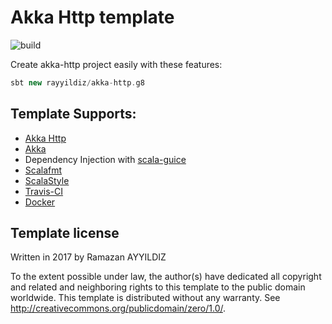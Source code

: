 Akka Http template
===

![build](https://github.com/rayyildiz/akka-http.g8/workflows/build/badge.svg)


Create akka-http project easily with these features:

```scala
sbt new rayyildiz/akka-http.g8
```

Template Supports:
---

- [Akka Http](https://doc.akka.io/docs/akka-http/current/scala/http/)
- [Akka](https://akka.io/)
- Dependency Injection with [scala-guice](https://github.com/codingwell/scala-guice)
- [Scalafmt](http://scalameta.org/scalafmt/)
- [ScalaStyle](http://www.scalastyle.org/)
- [Travis-CI](https://docs.travis-ci.com/user/languages/scala/)
- [Docker](https://www.docker.com/)


Template license
----------------
Written in 2017 by Ramazan AYYILDIZ

To the extent possible under law, the author(s) have dedicated all copyright and related
and neighboring rights to this template to the public domain worldwide.
This template is distributed without any warranty. See <http://creativecommons.org/publicdomain/zero/1.0/>.

